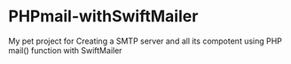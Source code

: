 # PHPmail-withSwiftMailer
My pet project for Creating a SMTP server and all its compotent using PHP mail() function with SwiftMailer
